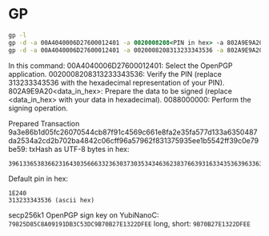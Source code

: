 # GP

```cmd
gp -l
gp -d -a 00A4040006D27600012401 -a 0020008208<PIN in hex> -a 802A9E9A20<data in hex> -a 0088000000
gp -d -a 00A4040006D27600012401 -a 0020008208313233343536 -a 802A9E9A204a656c6c6f20576f726c6421aabbccddeeff00112233445566778899aabbccddeeff -a 0088000000
```

In this command:
00A4040006D27600012401: Select the OpenPGP application.
0020008208313233343536: Verify the PIN (replace 313233343536 with the hexadecimal representation of your PIN).
802A9E9A20<data_in_hex>: Prepare the data to be signed (replace <data_in_hex> with your data in hexadecimal).
0088000000: Perform the signing operation.


Prepared Transaction 9a3e86b1d05fc26070544cb87f91c4569c661e8fa2e35fa577d133a6350487da2534a2cd2b702ba4842c06cff96a57962f831375935ee1b5542ff39c0e79be59:
txHash as UTF-8 bytes in hex:

```hex
3961336538366231643035666332363037303534346362383766393163343536396336363165386661326533356661353737643133336136333530343837646132353334613263643262373032626134383432633036636666393661353739363266383331333735393335656531623535343266663339633065373962653539
```

Default pin in hex:

```
1E240
313233343536 (ascii hex)
```


secp256k1 OpenPGP sign key on YubiNanoC: `79825D85C8A09191DB3C53DC9B70B27E1322DFEE` long, short: `9B70B27E1322DFEE`